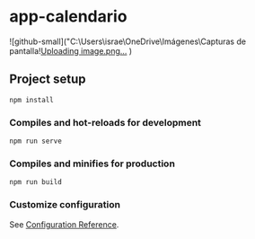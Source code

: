 # app-calendario


![github-small]("C:\Users\israe\OneDrive\Imágenes\Capturas de pantalla\![Uploading image.png…]()
 )
## Project setup
```
npm install
```

### Compiles and hot-reloads for development
```
npm run serve
```

### Compiles and minifies for production
```
npm run build
```

### Customize configuration
See [Configuration Reference](https://cli.vuejs.org/config/).
